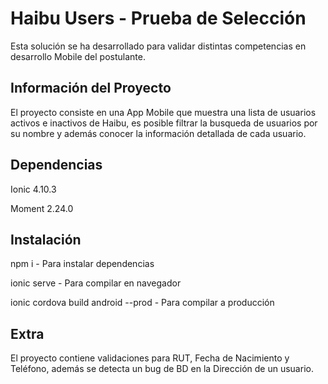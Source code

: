 # Haibu Users - Prueba de Selección
Esta solución se ha desarrollado para validar distintas competencias en desarrollo Mobile del postulante.


## Información del Proyecto
El proyecto consiste en una App Mobile que muestra una lista de usuarios activos e inactivos de Haibu, es posible filtrar la busqueda de usuarios por su nombre y además conocer la información detallada de cada usuario.


## Dependencias
Ionic 4.10.3

Moment 2.24.0


## Instalación
npm i - Para instalar dependencias

ionic serve - Para compilar en navegador

ionic cordova build android --prod - Para compilar a producción

## Extra
El proyecto contiene validaciones para RUT, Fecha de Nacimiento y Teléfono, además se detecta un bug de BD en la Dirección de un usuario.
